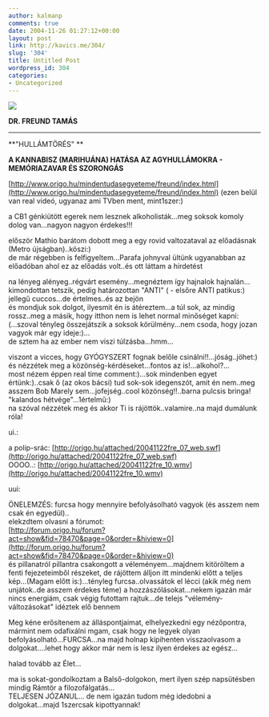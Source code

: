 ```yaml
---
author: kalmanp
comments: true
date: 2004-11-26 01:27:12+00:00
layout: post
link: http://kavics.me/304/
slug: '304'
title: Untitled Post
wordpress_id: 304
categories:
- Uncategorized
---
```


**![](http://kavics.freeblog.hu/Files/cana1.jpg)**




**DR. FREUND TAMÁS**




** **




**"HULLÁMTÖRÉS" **




**A KANNABISZ (MARIHUÁNA) HATÁSA AZ AGYHULLÁMOKRA - MEMÓRIAZAVAR ÉS SZORONGÁS**







[http://www.origo.hu/mindentudasegyeteme/freund/index.html](http://www.origo.hu/mindentudasegyeteme/freund/index.html) (ezen belül van real videó, ugyanaz ami TVben ment, mint1szer:)  








a CB1 génkiütött egerek nem lesznek alkoholisták...meg soksok komoly dolog van...nagyon nagyon érdekes!!!




először Mathio barátom dobott meg a egy rovid valtozataval az előadásnak (Metro újságban)..köszi:)  
de már régebben is felfigyeltem...Parafa johnyval ültünk ugyanabban az előadóban ahol ez az előadás volt..és ott láttam a hirdetést




na lényeg alényeg..régvárt esemény...megnéztem így hajnalok hajnalán...  
kimondottan tetszik, pedig határozottan "ANTI" ( - elsőre ANTI patikus:) jellegű cuccos...de értelmes..és az bejön  
és mondjuk sok dolgot, ilyesmit én is átéreztem...a túl sok, az mindig rossz..meg a másik, hogy itthon nem is lehet normal minőséget kapni:(...szoval tényleg összejátszik a soksok körülmény...nem csoda, hogy jozan vagyok már egy ideje:)...  
de sztem ha az ember nem viszi túlzásba...hmm...




viszont a vicces, hogy GYÓGYSZERT fognak belőle csinálni!!...jóság..jöhet:)  
és nézzétek meg a közönség-kérdéseket...fontos az is!...alkohol?...  
most nézem éppen real time comment:)...sok mindenben egyet értünk:)..csak ő (az okos bácsi) tud sok-sok idegenszót, amit én nem..meg asszem Bob Marely sem...jofejség..cool közönség!!..barna pulcsis bringa!  
"kalandos hétvége"...1értelmű:)  
na szóval nézzétek meg és akkor Ti is rájöttök..valamire..na majd dumálunk róla!




ui.: 




a polip-srác: [http://origo.hu/attached/20041122fre_07_web.swf](http://origo.hu/attached/20041122fre_07_web.swf)  
OOOO..: [http://origo.hu/attached/20041122fre_10.wmv](http://origo.hu/attached/20041122fre_10.wmv)




uui:




ÖNELEMZÉS: furcsa hogy mennyire befolyásolható vagyok (és asszem nem csak én egyedül)..  
elekzdtem olvasni a fórumot:  
[http://forum.origo.hu/forum?act=show&fid=78470&page=0&order=&hiview=0](http://forum.origo.hu/forum?act=show&fid=78470&page=0&order=&hiview=0)  
és pillanatról pillantra csakongott a véleményem...majdnem kitöröltem a fenti fejezeteimből részeket, de rájöttem álljon itt mindenki előtt a teljes kép...(Magam előtt is:)...tényleg furcsa..olvassátok el lécci (akik még nem unjátok..de asszem érdekes téme) a hozzászólásokat...nekem igazán már nincs energiám, csak végig futottam rajtuk...de telejs "vélemény-változásokat" idéztek elő bennem




Meg kéne erősítenem az álláspontjaimat, elhelyezkedni egy nézőpontra, mármint nem odafixálni mgam, csak hogy ne legyek olyan befolyásolható...FURCSA...na majd holnap kipihenten visszaolvasom a dolgokat....lehet hogy akkor már nem is lesz ilyen érdekes az egész...




halad tovább az Élet...




ma is sokat-gondolkoztam a Balső-dolgokon, mert ilyen szép napsütésben mindig Rámtör a filozofálgatás...  
TELJESEN JÓZANUL... de nem igazán tudom még idedobni a dolgokat...majd 1szercsak kipottyannak!



